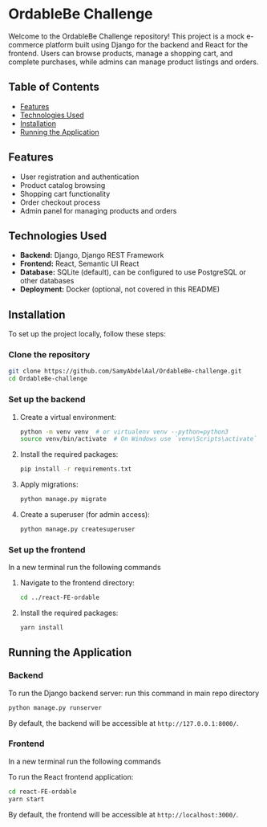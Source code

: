 # OrdableBe Challenge

Welcome to the OrdableBe Challenge repository! This project is a mock e-commerce platform built using Django for the backend and React for the frontend. Users can browse products, manage a shopping cart, and complete purchases, while admins can manage product listings and orders.

## Table of Contents

- [Features](#features)
- [Technologies Used](#technologies-used)
- [Installation](#installation)
- [Running the Application](#running-the-application)

## Features

- User registration and authentication
- Product catalog browsing
- Shopping cart functionality
- Order checkout process
- Admin panel for managing products and orders

## Technologies Used

- **Backend:** Django, Django REST Framework
- **Frontend:** React, Semantic UI React
- **Database:** SQLite (default), can be configured to use PostgreSQL or other databases
- **Deployment:** Docker (optional, not covered in this README)

## Installation

To set up the project locally, follow these steps:

### Clone the repository

```bash
git clone https://github.com/SamyAbdelAal/OrdableBe-challenge.git
cd OrdableBe-challenge
```

### Set up the backend


1. Create a virtual environment:

   ```bash
   python -m venv venv  # or virtualenv venv --python=python3
   source venv/bin/activate  # On Windows use `venv\Scripts\activate`
   ```

2. Install the required packages:

   ```bash
   pip install -r requirements.txt
   ```

3. Apply migrations:

   ```bash
   python manage.py migrate
   ```

4. Create a superuser (for admin access):

   ```bash
   python manage.py createsuperuser
   ```

### Set up the frontend

In a new terminal run the following commands

1. Navigate to the frontend directory:

   ```bash
   cd ../react-FE-ordable
   ```

2. Install the required packages:

   ```bash
   yarn install
   ```

## Running the Application

### Backend

To run the Django backend server:
run this command in main repo directory

```bash
python manage.py runserver
```

By default, the backend will be accessible at `http://127.0.0.1:8000/`.


### Frontend

In a new terminal run the following commands

To run the React frontend application:

```bash
cd react-FE-ordable
yarn start
```

By default, the frontend will be accessible at `http://localhost:3000/`.

